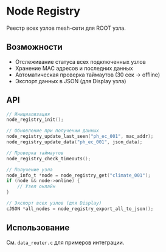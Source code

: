 # Node Registry

Реестр всех узлов mesh-сети для ROOT узла.

## Возможности

- Отслеживание статуса всех подключенных узлов
- Хранение MAC адресов и последних данных
- Автоматическая проверка таймаутов (30 сек → offline)
- Экспорт данных в JSON (для Display узла)

## API

```c
// Инициализация
node_registry_init();

// Обновление при получении данных
node_registry_update_last_seen("ph_ec_001", mac_addr);
node_registry_update_data("ph_ec_001", json_data);

// Проверка таймаутов
node_registry_check_timeouts();

// Получение узла
node_info_t *node = node_registry_get("climate_001");
if (node && node->online) {
    // Узел онлайн
}

// Экспорт всех узлов (для Display)
cJSON *all_nodes = node_registry_export_all_to_json();
```

## Использование

См. `data_router.c` для примеров интеграции.

